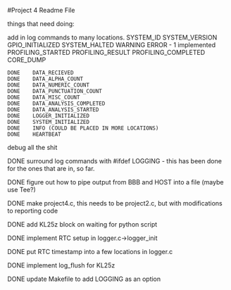 #Project 4 Readme File

things that need doing:

add in log commands to many locations.
    SYSTEM_ID
    SYSTEM_VERSION
    GPIO_INITIALIZED
    SYSTEM_HALTED
    WARNING
    ERROR - 1 implemented
    PROFILING_STARTED
    PROFILING_RESULT
    PROFILING_COMPLETED
    CORE_DUMP

    DONE    DATA_RECIEVED
    DONE    DATA_ALPHA_COUNT
    DONE    DATA_NUMERIC_COUNT
    DONE    DATA_PUNCTUATION_COUNT
    DONE    DATA_MISC_COUNT
    DONE    DATA_ANALYSIS_COMPLETED
    DONE    DATA_ANALYSIS_STARTED
    DONE    LOGGER_INITIALIZED
    DONE    SYSTEM_INITIALIZED
    DONE    INFO (COULD BE PLACED IN MORE LOCATIONS)
    DONE    HEARTBEAT



debug all the shit

DONE        surround log commands with #ifdef LOGGING - this has been done for the ones that are in, so far. 

DONE        figure out how to pipe output from BBB and HOST into a file (maybe use Tee?)

DONE        make project4.c, this needs to be project2.c, but with modifications to reporting code

DONE        add KL25z block on waiting for python script

DONE        implement RTC setup in logger.c-\>logger\_init

DONE        put RTC timestamp into a few locations in logger.c

DONE        implement log\_flush for KL25z

DONE        update Makefile to add LOGGING as an option
